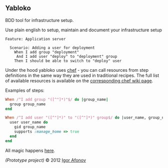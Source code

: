 ## Yabloko

BDD tool for infrastructure setup.

Use plain english to setup, maintain and document your infrastructure setup

```gherkin
Feature: Application server

  Scenario: Adding a user for deployment
    When I add group "deployment"
     And I add user "deploy" to "deployment" group
    Then I should be able to switch to "deploy" user
```

Under the hood yabloko uses [chef](http://www.opscode.com/chef/) - you can call resources from step definitions in the same way they are used in traditional recipes. The full list of available resources is available on the [corresponding chef wiki page](http://wiki.opscode.com/display/chef/Resources). 

Examples of steps:

```ruby
When /^I add group "([^"]*)"$/ do |group_name|
  group group_name
end

When /^I add user "([^"]*)" to "([^"]*)" group$/ do |user_name, group_name|
  user user_name do
    gid group_name
    supports :manage_home => true
  end
end
```

All magic happens [here](https://github.com/iafonov/yabloko/blob/master/lib/yabloko/chef_helper.rb).

*(Prototype project)*
© 2012 [Igor Afonov](http://iafonov.github.com)